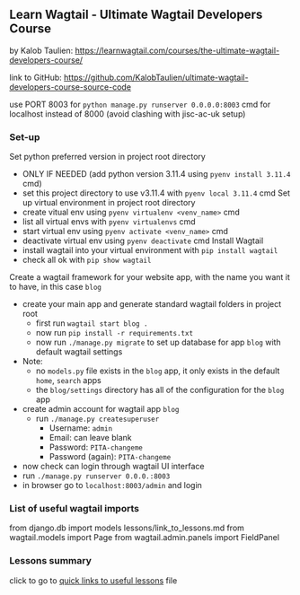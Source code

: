 ## Learn Wagtail - Ultimate Wagtail Developers Course

by Kalob Taulien: https://learnwagtail.com/courses/the-ultimate-wagtail-developers-course/

link to GitHub: https://github.com/KalobTaulien/ultimate-wagtail-developers-course-source-code

use PORT 8003 for `python manage.py runserver 0.0.0.0:8003` cmd for localhost instead of 8000 (avoid clashing with jisc-ac-uk setup)

### Set-up
Set python preferred version in project root directory 
- ONLY IF NEEDED (add python version 3.11.4 using `pyenv install 3.11.4` cmd) 
- set this project directory to use v3.11.4 with `pyenv local 3.11.4` cmd
Set up virtual environment in project root directory
- create vitual env using `pyenv virtualenv <venv_name>` cmd
- list all virtual envs with `pyenv virtualenvs` cmd
- start virtual env using `pyenv activate <venv_name>` cmd
- deactivate virtual env using `pyenv deactivate` cmd
Install Wagtail
- install wagtail into your virtual environment with `pip install wagtail`
- check all ok with `pip show wagtail`

Create a wagtail framework for your website app, with the name you want it to have, in this case `blog`
- create your main app and generate standard wagtail folders in project root
  - first run `wagtail start blog .` 
  - now run `pip install -r requirements.txt`
  - now run `./manage.py migrate` to set up database for app `blog` with default wagtail settings
- Note:
  - no `models.py` file exists in the `blog` app, it only exists in the default `home`, `search` apps
  - the `blog/settings` directory has all of the configuration for the `blog` app
- create admin account for wagtail app `blog`
  - run `./manage.py createsuperuser`
    - Username: `admin`
    - Email: can leave blank
    - Password: `PITA-changeme`
    - Password (again): `PITA-changeme`
- now check can login through wagtail UI interface
 - run `./manage.py runserver 0.0.0.:8003`
 - in browser go to `localhost:8003/admin` and login

### List of useful wagtail imports

from django.db import models
lessons/link_to_lessons.md
from wagtail.models import Page
from wagtail.admin.panels import FieldPanel

### Lessons summary
click to go to [quick links to useful lessons](lessons/link_to_lessons.md#quick-links-to-useful-lessons) file

